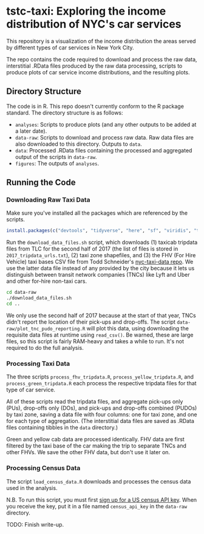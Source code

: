 # tstc-taxi: Exploring the income distribution of NYC's car services

This repository is a visualization of the income distribution the areas served by different types of car services in New York City.

The repo contains the code required to download and process the raw data, interstitial .RData files produced by the raw data processing, scripts to produce plots of car service income distributions, and the resulting plots.

## Directory Structure

The code is in R. This repo doesn't currently conform to the R package standard. The directory structure is as follows:

- `analyses`: Scripts to produce plots (and any other outputs to be added at a later date).
- `data-raw`: Scripts to download and process raw data. Raw data files are also downloaded to this directory. Outputs to `data`.
- `data`: Processed .RData files containing the processed and aggregated output of the scripts in `data-raw`.
- `figures`: The outputs of `analyses`.

## Running the Code

### Downloading Raw Taxi Data

Make sure you've installed all the packages which are referenced by the scripts.

```r
install.packages(c("devtools", "tidyverse", "here", "sf", "viridis", "tidycensus" "scales"))
```

Run the `download_data_files.sh` script, which downloads (1) taxicab tripdata files from TLC for the second half of 2017 (the list of files is stored in `2017_tripdata_urls.txt`), (2) taxi zone shapefiles, and (3) the FHV (For Hire Vehicle) taxi bases CSV file from Todd Schneider's [nyc-taxi-data repo](https://github.com/toddwschneider/nyc-taxi-data). We use the latter data file instead of any provided by the city because it lets us distinguish between transit network companies (TNCs) like Lyft and Uber and other for-hire non-taxi cars.

```bash
cd data-raw
./download_data_files.sh
cd ..
```

We only use the second half of 2017 because at the start of that year, TNCs didn't report the location of their pick-ups and drop-offs. The script `data-raw/plot_tnc_pudo_reporting.R` will plot this data, using downloading the requisite data files at runtime using `read_csv()`. Be warned, these are large files, so this script is fairly RAM-heavy and takes a while to run. It's not required to do the full analysis.

### Processing Taxi Data

The three scripts `process_fhv_tripdata.R`, `process_yellow_tripdata.R`, and `process_green_tripdata.R` each process the respective tripdata files for that type of car service.

All of these scripts read the tripdata files, and aggregate pick-ups only (PUs), drop-offs only (DOs), and pick-ups and drop-offs combined (PUDOs) by taxi zone, saving a data file with four columns: one for taxi zone, and one for each type of aggregation. (The interstitial data files are saved as .RData files containing tibbles in the `data` directory.)

Green and yellow cab data are processed identically. FHV data are first filtered by the taxi base of the car making the trip to separate TNCs and other FHVs. We save the other FHV data, but don't use it later on.

### Processing Census Data

The script `load_census_data.R` downloads and processes the census data used in the analysis.

N.B. To run this script, you must first [sign up for a US census API key](https://api.census.gov/data/key_signup.html). When you receive the key, put it in a file named `census_api_key` in the `data-raw` directory.

TODO: Finish write-up.
